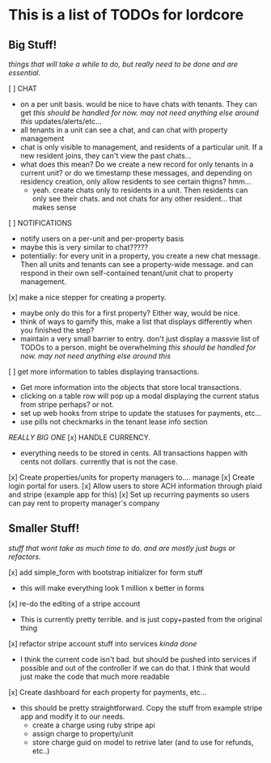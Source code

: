 # This is a list of TODOs for lordcore

## Big Stuff!
 *things that will take a while to do, but really need to be done and are essential.*

[ ] CHAT
 * on a per unit basis. would be nice to have chats with tenants. They can get
*this should be handled for now. may not need anything else around this*
   updates/alerts/etc...
 * all tenants in a unit can see a chat, and can chat with property management
 * chat is only visible to management, and residents of a particular unit. If a
   new resident joins, they can't view the past chats...
  * what does this mean? Do we create a new record for only tenants in a current
    unit? or do we timestamp these messages, and depending on residency
    creation, only allow residents to see certain thigns? hmm...
    * yeah. create chats only to residents in a unit. Then residents can only
      see their chats. and not chats for any other resident... that makes sense

[ ] NOTIFICATIONS
 * notify users on a per-unit and per-property basis
 * maybe this is very similar to chat?????
 * potentially: for every unit in a property, you create a new chat message.
   Then all units and tenants can see a property-wide message. and can respond
   in their own self-contained tenant/unit chat to property management.

[x] make a nice stepper for creating a property.
 * maybe only do this for a first property? Either way, would be nice.
 * think of ways to gamify this, make a list that displays differently when you
   finished the step?
 * maintain a very small barrier to entry. don't just display a massvie list of
   TODOs to a person. might be overwhelming
*this should be handled for now. may not need anything else around this*

[ ] get more information to tables displaying transactions.
 * Get more information into the objects that store local transactions.
 * clicking on a table row will pop up a modal displaying the current status
   from stripe perhaps? or not.
 * set up web hooks from stripe to update the statuses for payments, etc...
 * use pills not checkmarks in the tenant lease info section

 *REALLY BIG ONE*
[x] HANDLE CURRENCY.
 * everything needs to be stored in cents. All transactions happen with cents
   not dollars. currently that is not the case.


[x] Create properties/units for property managers to.... manage
[x] Create login portal for users.
[x] Allow users to store ACH information through plaid and stripe (example app
for this)
[x] Set up recurring payments so users can pay rent to property manager's
company

## Smaller Stuff!
 *stuff that wont take as much time to do. and are mostly just bugs or refactors.*

[x] add simple_form with bootstrap initializer for form stuff
* this will make everything look 1 million x better in forms

[x] re-do the editing of a stripe account
* This is currently pretty terrible. and is just copy+pasted from the original
  thing

[x] refactor stripe account stuff into services
  *kinda done*
* I think the current code isn't bad. but should be pushed into services if
  possible and out of the controller if we can do that. I think that would
  just make the code that much more readable


[x] Create dashboard for each property for payments, etc...
* this should be pretty straightforward. Copy the stuff from example stripe app
  and modify it to our needs.
    * create a charge using ruby stripe api
    * assign charge to property/unit
    * store charge guid on model to retrive later (and to use for refunds,
      etc..)
